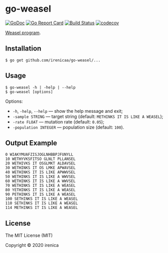 # go-weasel

[![GoDoc](https://godoc.org/github.com/irenicaa/go-weasel?status.svg)](https://godoc.org/github.com/irenicaa/go-weasel)
[![Go Report Card](https://goreportcard.com/badge/github.com/irenicaa/go-weasel)](https://goreportcard.com/report/github.com/irenicaa/go-weasel)
[![Build Status](https://travis-ci.org/irenicaa/go-weasel.svg?branch=master)](https://travis-ci.org/irenicaa/go-weasel)
[![codecov](https://codecov.io/gh/irenicaa/go-weasel/branch/master/graph/badge.svg)](https://codecov.io/gh/irenicaa/go-weasel)

[Weasel program](https://en.wikipedia.org/wiki/Weasel_program).

## Installation

```
$ go get github.com/irenicaa/go-weasel/...
```

## Usage

```
$ go-weasel -h | -help | --help
$ go-weasel [options]
```

Options:

- `-h`, `-help`, `--help` &mdash; show the help message and exit;
- `-sample STRING` &mdash; target string (default: `METHINKS IT IS LIKE A WEASEL`);
- `-rate FLOAT` &mdash; mutation rate (default: `0.05`);
- `-population INTEGER` &mdash; population size (default: `100`).

## Output Example

```
0 WIAKYMUAFZISJOGLNHBBPJFUNYLL
10 WETHYVKSFITSO GLNLT PLLANSEL
20 WETHIVKS IT OSGLMKT ALDAVSEL
30 WETHINKS IT OS LMKE APWAVSEL
40 WETHINKS IT IS LIKE APWWVSEL
50 WETHINKS IT IS LIKE A WWVSEL
60 WETHINKS IT IS LIKE A WWVSEL
70 WETHINKS IT IS LIKE A WEASEL
80 YETHINKS IT IS LIKE A WEASEL
90 PETHINKS IT IS LIKE A WEASEL
100 SETHINKS IT IS LIKE A WEASEL
110 SETHINKS IT IS LIKE A WEASEL
114 METHINKS IT IS LIKE A WEASEL
```

## License

The MIT License (MIT)

Copyright &copy; 2020 irenica
